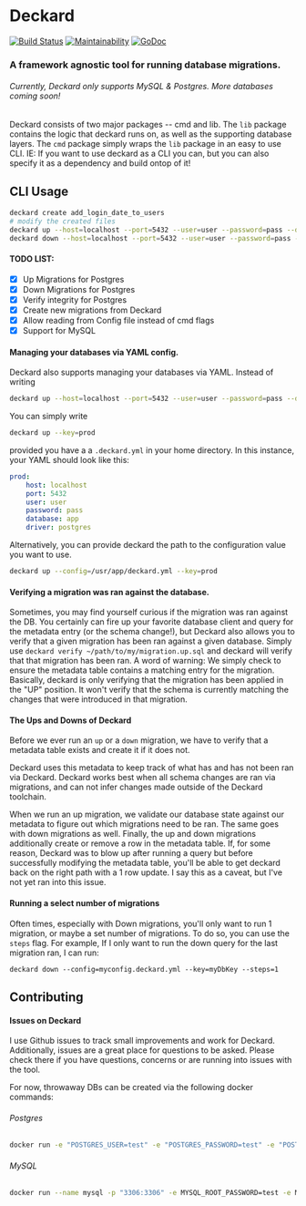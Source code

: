 # Deckard

[![Build Status](https://travis-ci.org/bradcypert/deckard.svg?branch=master)](https://travis-ci.org/bradcypert/deckard)
[![Maintainability](https://api.codeclimate.com/v1/badges/3c85f35a6a7865558b27/maintainability)](https://codeclimate.com/github/bradcypert/deckard/maintainability)
[![GoDoc](https://godoc.org/github.com/bradcypert/deckard?status.svg)](https://godoc.org/github.com/bradcypert/deckard)

### A framework agnostic tool for running database migrations.
###### Currently, Deckard only supports MySQL & Postgres. More databases coming soon!

Deckard consists of two major packages -- cmd and lib. The `lib` package contains the logic that deckard runs on, as well as the supporting database layers. The `cmd` package simply wraps the `lib` package in an easy to use CLI. IE: If you want to use deckard as a CLI you can, but you can also specify it as a dependency and build ontop of it!

## CLI Usage
```bash
deckard create add_login_date_to_users
# modify the created files
deckard up --host=localhost --port=5432 --user=user --password=pass --database=app
deckard down --host=localhost --port=5432 --user=user --password=pass --database=app
```

#### TODO LIST:
- [x] Up Migrations for Postgres
- [x] Down Migrations for Postgres
- [x] Verify integrity for Postgres
- [x] Create new migrations from Deckard
- [x] Allow reading from Config file instead of cmd flags
- [x] Support for MySQL

#### Managing your databases via YAML config.
Deckard also supports managing your databases via YAML.
Instead of writing
```bash
deckard up --host=localhost --port=5432 --user=user --password=pass --database=app
```

You can simply write
```bash
deckard up --key=prod
```
provided you have a a `.deckard.yml` in your home directory. In this instance, your YAML should look like this:
```yaml
prod:
    host: localhost
    port: 5432
    user: user
    password: pass
    database: app
    driver: postgres
```

Alternatively, you can provide deckard the path to the configuration value you want to use.
```bash
deckard up --config=/usr/app/deckard.yml --key=prod
```

#### Verifying a migration was ran against the database.
Sometimes, you may find yourself curious if the migration was ran against the DB. You certainly can fire up your favorite database client and query for the metadata entry (or the schema change!), but Deckard also allows you to verify that a given migration has been ran against a given database. Simply use `deckard verify ~/path/to/my/migration.up.sql` and deckard will verify that that migration has been ran. A word of warning: We simply check to ensure the metadata table contains a matching entry for the migration. Basically, deckard is only verifying that the migration has been applied in the "UP" position. It won't verify that the schema is currently matching the changes that were introduced in that migration.

#### The Ups and Downs of Deckard
Before we ever run an `up` or a `down` migration, we have to verify that a metadata table exists and create it if it does not.

Deckard uses this metadata to keep track of what has and has not been ran via Deckard. Deckard works best when all schema changes are ran via migrations, and can not infer changes made outside of the Deckard toolchain.

When we run an up migration, we validate our database state against our metadata to figure out which migrations need to be ran. The same goes with down migrations as well. Finally, the up and down migrations additionally create or remove a row in the metadata table. If, for some reason, Deckard was to blow up after running a query but before successfully modifying the metadata table, you'll be able to get deckard back on the right path with a 1 row update. I say this as a caveat, but I've not yet ran into this issue.

#### Running a select number of migrations
Often times, especially with Down migrations, you'll only want to run 1 migration, or maybe a set number of migrations. To do so, you can use the `steps` flag.
For example, If I only want to run the down query for the last migration ran, I can run:
```
deckard down --config=myconfig.deckard.yml --key=myDbKey --steps=1
```

## Contributing

#### Issues on Deckard
I use Github issues to track small improvements and work for Deckard. Additionally, issues are a great place for questions to be asked. Please check there if you have questions, concerns or are running into issues with the tool.

For now, throwaway DBs can be created via the following docker commands:

###### Postgres
```bash
docker run -e "POSTGRES_USER=test" -e "POSTGRES_PASSWORD=test" -e "POSTGRES_DB=test_db" -p "5432:5432" postgres
```

###### MySQL
```bash
docker run --name mysql -p "3306:3306" -e MYSQL_ROOT_PASSWORD=test -e MYSQL_DATABASE=test_db mysql:8
```
